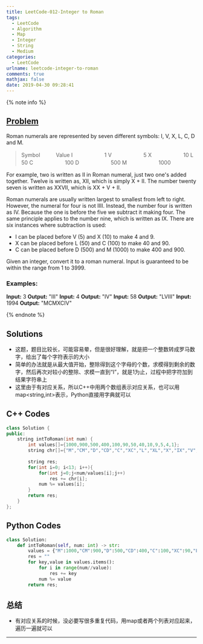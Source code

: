 ```yaml
---
title: LeetCode-012-Integer to Roman
tags:
  - LeetCode
  - Algorithm
  - Map
  - Integer
  - String
  - Medium
categories:
  - LeetCode
urlname: leetcode-integer-to-roman
comments: true
mathjax: false
date: 2019-04-30 09:28:41
---
```


<meta name="referrer" content="no-referrer" />

{% note info %}
## [Problem](https://leetcode.com/problems/integer-to-roman/)   
Roman numerals are represented by seven different symbols: I, V, X, L, C, D and M.
> Symbol　　　Value
> I　　　　　　1
> V　　　　　　5
> X　　　　　　10
> L　　　　　　50
> C　　　　　　100
> D　　　　　　500
> M　　　　　　1000

For example, two is written as II in Roman numeral, just two one's added together. Twelve is written as, XII, which is simply X + II. The number twenty seven is written as XXVII, which is XX + V + II.

Roman numerals are usually written largest to smallest from left to right. However, the numeral for four is not IIII. Instead, the number four is written as IV. Because the one is before the five we subtract it making four. The same principle applies to the number nine, which is written as IX. There are six instances where subtraction is used:

- I can be placed before V (5) and X (10) to make 4 and 9. 
- X can be placed before L (50) and C (100) to make 40 and 90. 
- C can be placed before D (500) and M (1000) to make 400 and 900.

Given an integer, convert it to a roman numeral. Input is guaranteed to be within the range from 1 to 3999.

### Examples:
**Input:** 3
**Output:** "III"
**Input:** 4
**Output:** "IV"
**Input:** 58
**Output:** "LVIII"
**Input:** 1994
**Output:** "MCMXCIV"

{% endnote %}
<!--more-->

## Solutions
- 这题，题目比较长，可能容易晕，但是很好理解，就是把一个整数转成罗马数字，给出了每个字符表示的大小
- 简单的办法就是从最大值开始，整除得到这个字母的个数，求模得到剩余的数字，然后再次对较小的整除、求模一直到“I”，就是1为止，过程中把字符加到结果字符串上
- 这里由于有对应关系，所以C++中用两个数组表示对应关系，也可以用map<string,int>表示，Python直接用字典就可以


## C++ Codes

```C++
class Solution {
public:
    string intToRoman(int num) {
        int values[]={1000,900,500,400,100,90,50,40,10,9,5,4,1};
        string chr[]={"M","CM","D","CD","C","XC","L","XL","X","IX","V","IV","I"};
        
        string res;
        for(int i=0; i<13; i++){
            for(int j=0;j<num/values[i];j++)
                res += chr[i];
            num %= values[i];
        }
        return res;
    }
};
```

## Python Codes

```python
class Solution:
    def intToRoman(self, num: int) -> str:
        values = {"M":1000,"CM":900,"D":500,"CD":400,"C":100,"XC":90,"L":50,"XL":40,"X":10,"IX":9,"V":5,"IV":4,"I":1}
        res = ""
        for key,value in values.items():
            for i in range(num//value):
                res += key
            num %= value                
        return res;
```

## 总结
- 有对应关系的时候，没必要写很多重复代码，用map或者两个列表对应起来，遍历一遍就可以 


------
